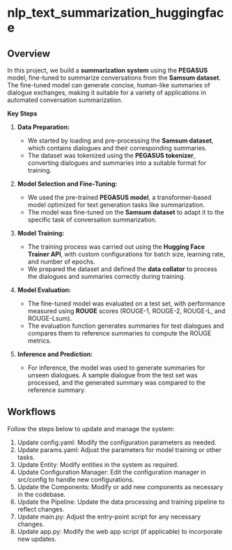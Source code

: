 # nlp_text_summarization_huggingface


## **Overview**

In this project, we build a **summarization system** using the **PEGASUS** model, fine-tuned to summarize conversations from the **Samsum dataset**. The fine-tuned model can generate concise, human-like summaries of dialogue exchanges, making it suitable for a variety of applications in automated conversation summarization.

**Key Steps**

1. **Data Preparation:**
   - We started by loading and pre-processing the **Samsum dataset**, which contains dialogues and their corresponding summaries.
   - The dataset was tokenized using the **PEGASUS tokenizer**, converting dialogues and summaries into a suitable format for training.

2. **Model Selection and Fine-Tuning:**
   - We used the pre-trained **PEGASUS model**, a transformer-based model optimized for text generation tasks like summarization.
   - The model was fine-tuned on the **Samsum dataset** to adapt it to the specific task of conversation summarization.

3. **Model Training:**
   - The training process was carried out using the **Hugging Face Trainer API**, with custom configurations for batch size, learning rate, and number of epochs.
   - We prepared the dataset and defined the **data collator** to process the dialogues and summaries correctly during training.

4. **Model Evaluation:**
   - The fine-tuned model was evaluated on a test set, with performance measured using **ROUGE** scores (ROUGE-1, ROUGE-2, ROUGE-L, and ROUGE-Lsum).
   - The evaluation function generates summaries for test dialogues and compares them to reference summaries to compute the ROUGE metrics.

5. **Inference and Prediction:**
   - For inference, the model was used to generate summaries for unseen dialogues. A sample dialogue from the test set was processed, and the generated summary was compared to the reference summary.

## **Workflows**

Follow the steps below to update and manage the system:

1. Update config.yaml: Modify the configuration parameters as needed.
2. Update params.yaml: Adjust the parameters for model training or other tasks.
3. Update Entity: Modify entities in the system as required.
4. Update Configuration Manager: Edit the configuration manager in src/config to handle new configurations.
4. Update the Components: Modify or add new components as necessary in the codebase.
5. Update the Pipeline: Update the data processing and training pipeline to reflect changes.
5. Update main.py: Adjust the entry-point script for any necessary changes.
6. Update app.py: Modify the web app script (if applicable) to incorporate new updates.

